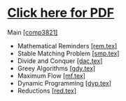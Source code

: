 # [Click here for PDF](./COMP3821.pdf)

Main [[comp3821]](./comp3821.tex)
- Mathematical Reminders [[rem.tex]](./rem.tex)
- Stable Matching Problem [[smp.tex]](./smp.tex)
- Divide and Conquer [[dac.tex]](./dac.tex)
- Greey Algorithms [[gdy.tex]](./gdy.tex)
- Maximum Flow [[mf.tex]](./mf.tex)
- Dynamic Programming [[dyp.tex]](./dyp.tex)
- Reductions [[red.tex]](./red.tex)